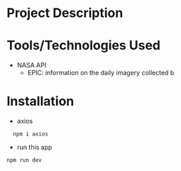 # Project Description


# Tools/Technologies Used
- NASA API 
  - EPIC: information on the daily imagery collected b

# Installation
- axios
``` 
  npm i axios
```
- run this app
```
npm run dev
```

